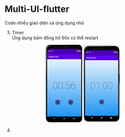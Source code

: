 # Multi-UI-flutter

Code nhiều giao diện và ứng dụng nhỏ

3. Timer
  <br> Ứng dụng bấm đồng hồ 60s có thể restart   </br>
 <div style="text-align: center;">
   <img src="flutter_time/assets/timer-1.png" height="250px"/>
   <img src="flutter_time/assets/timer-2.png" height="250px"/>
</div>

4.
